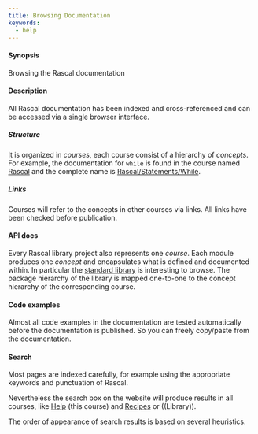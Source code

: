 ```yaml
---
title: Browsing Documentation
keywords:
  - help
---
```


#### Synopsis

Browsing the Rascal documentation

#### Description

All Rascal documentation has been indexed and cross-referenced 
and can be accessed via a single browser interface. 

##### Structure

It is organized
in _courses_, each course consist of
a hierarchy of _concepts_. For example, the documentation for `while` is found in the
course named [Rascal]((Rascal:Rascal))
and the complete name is [Rascal/Statements/While]((Rascal:Statements-While)).

##### Links

Courses will refer to the concepts in other courses via links. All links have
been checked before publication.

#### API docs

Every Rascal library project also represents one _course_. Each module produces
one _concept_ and encapsulates what is defined and documented within. In particular
the [standard library]((Library)) is interesting to browse. The package hierarchy
of the library is mapped one-to-one to the concept hierarchy of the corresponding course.

#### Code examples

Almost all code examples in the documentation are tested automatically before the documentation
is published. So you can freely copy/paste from the documentation.

#### Search

Most pages are indexed carefully, for example using the appropriate keywords and punctuation of Rascal. 

Nevertheless the search box on the website will produce
results in all courses, like [Help]((GettingHelp)) (this course)
and [Recipes]((Recipes)) or ((Library)). 

The order of appearance of search results is based on several heuristics.
